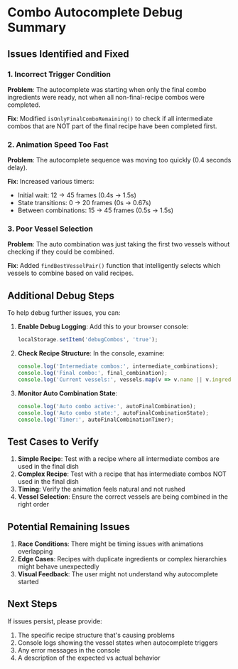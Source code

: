 # Combo Autocomplete Debug Summary

## Issues Identified and Fixed

### 1. **Incorrect Trigger Condition**
**Problem**: The autocomplete was starting when only the final combo ingredients were ready, not when all non-final-recipe combos were completed.

**Fix**: Modified `isOnlyFinalComboRemaining()` to check if all intermediate combos that are NOT part of the final recipe have been completed first.

### 2. **Animation Speed Too Fast**
**Problem**: The autocomplete sequence was moving too quickly (0.4 seconds delay).

**Fix**: Increased various timers:
- Initial wait: 12 → 45 frames (0.4s → 1.5s)
- State transitions: 0 → 20 frames (0s → 0.67s)
- Between combinations: 15 → 45 frames (0.5s → 1.5s)

### 3. **Poor Vessel Selection**
**Problem**: The auto combination was just taking the first two vessels without checking if they could be combined.

**Fix**: Added `findBestVesselPair()` function that intelligently selects which vessels to combine based on valid recipes.

## Additional Debug Steps

To help debug further issues, you can:

1. **Enable Debug Logging**:
   Add this to your browser console:
   ```javascript
   localStorage.setItem('debugCombos', 'true');
   ```

2. **Check Recipe Structure**:
   In the console, examine:
   ```javascript
   console.log('Intermediate combos:', intermediate_combinations);
   console.log('Final combo:', final_combination);
   console.log('Current vessels:', vessels.map(v => v.name || v.ingredients));
   ```

3. **Monitor Auto Combination State**:
   ```javascript
   console.log('Auto combo active:', autoFinalCombination);
   console.log('Auto combo state:', autoFinalCombinationState);
   console.log('Timer:', autoFinalCombinationTimer);
   ```

## Test Cases to Verify

1. **Simple Recipe**: Test with a recipe where all intermediate combos are used in the final dish
2. **Complex Recipe**: Test with a recipe that has intermediate combos NOT used in the final dish
3. **Timing**: Verify the animation feels natural and not rushed
4. **Vessel Selection**: Ensure the correct vessels are being combined in the right order

## Potential Remaining Issues

1. **Race Conditions**: There might be timing issues with animations overlapping
2. **Edge Cases**: Recipes with duplicate ingredients or complex hierarchies might behave unexpectedly
3. **Visual Feedback**: The user might not understand why autocomplete started

## Next Steps

If issues persist, please provide:
1. The specific recipe structure that's causing problems
2. Console logs showing the vessel states when autocomplete triggers
3. Any error messages in the console
4. A description of the expected vs actual behavior
